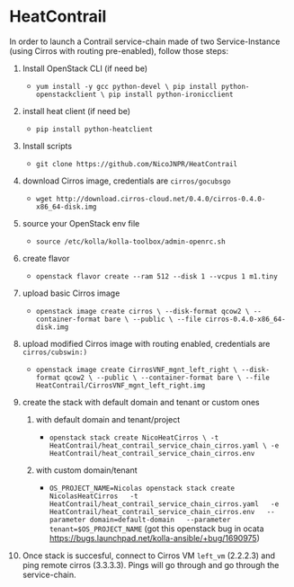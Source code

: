 # HeatContrail

In order to launch a Contrail service-chain made of two Service-Instance (using Cirros with routing pre-enabled), follow those steps:

1. Install OpenStack CLI (if need be)
   * `yum install -y gcc python-devel \
    pip install python-openstackclient \
    pip install python-ironicclient`    
1. install heat client (if need be)
   * `pip install python-heatclient`
1. Install scripts
   * `git clone https://github.com/NicoJNPR/HeatContrail`
1. download Cirros image, credentials are `cirros/gocubsgo`
   * `wget http://download.cirros-cloud.net/0.4.0/cirros-0.4.0-x86_64-disk.img`
1. source your OpenStack env file
   * `source /etc/kolla/kolla-toolbox/admin-openrc.sh`
1. create flavor
   * `openstack flavor create --ram 512 --disk 1 --vcpus 1 m1.tiny`
1. upload basic Cirros image
   * `openstack image create cirros \
          --disk-format qcow2 \
          --container-format bare \
          --public \
          --file cirros-0.4.0-x86_64-disk.img`
1. upload modified Cirros image with routing enabled, credentials are `cirros/cubswin:)`
   * `openstack image create CirrosVNF_mgnt_left_right \
          --disk-format qcow2 \
          --public \
          --container-format bare \
          --file HeatContrail/CirrosVNF_mgnt_left_right.img`
1. create the stack with default domain and tenant or custom ones

   1. with default domain and tenant/project
      * `openstack stack create NicoHeatCirros \
        -t HeatContrail/heat_contrail_service_chain_cirros.yaml \
          -e HeatContrail/heat_contrail_service_chain_cirros.env`

   2. with custom domain/tenant
      * `OS_PROJECT_NAME=Nicolas openstack stack create NicolasHeatCirros   -t HeatContrail/heat_contrail_service_chain_cirros.yaml   -e HeatContrail/heat_contrail_service_chain_cirros.env   --parameter domain=default-domain   --parameter tenant=$OS_PROJECT_NAME`
        (got this openstack bug in ocata https://bugs.launchpad.net/kolla-ansible/+bug/1690975)

1. Once stack is succesful, connect to Cirros VM `left_vm` (2.2.2.3) and ping remote cirros (3.3.3.3). Pings will go through and go through the service-chain.


